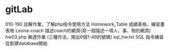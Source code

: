 # gitLab

010-190 註解作業，了解php指令使用方法
Homework_Table 成績表格，練習畫表格
Leona-coach 描述coach的網頁(寫一個描述一項人、事、物的網頁)
hw03.php 樂透作業 (三種作法，開出6個1-49的號碼)
sql_hw.txt SQL 指令練習 從創建database開始
